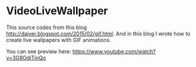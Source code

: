 # VideoLiveWallpaper

This source codes from this blog http://dajver.blogspot.com/2015/02/gif.html. And in this blog I wrote how to create live wallpapers with GIF animations.

You can see preview here:
https://www.youtube.com/watch?v=3G8OdiTinQo
